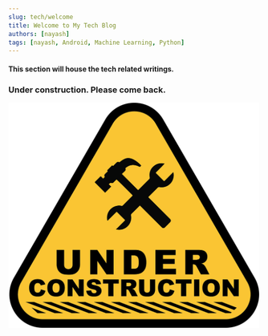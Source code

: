 ```yaml
---
slug: tech/welcome
title: Welcome to My Tech Blog
authors: [nayash]
tags: [nayash, Android, Machine Learning, Python]
---
```


#### This section will house the tech related writings.
### Under construction. Please come back.

<img src="/img/under-construction.png" alt="Construction image" width="500px"/>